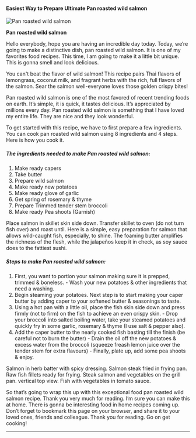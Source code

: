             

#### Easiest Way to Prepare Ultimate Pan roasted wild salmon

![Pan roasted wild salmon](https://img-global.cpcdn.com/recipes/7d88826d55a6403a/751x532cq70/pan-roasted-wild-salmon-recipe-main-photo.jpg)

**Pan roasted wild salmon**

Hello everybody, hope you are having an incredible day today. Today, we’re going to make a distinctive dish, pan roasted wild salmon. It is one of my favorites food recipes. This time, I am going to make it a little bit unique. This is gonna smell and look delicious.

You can't beat the flavor of wild salmon! This recipe pairs Thai flavors of lemongrass, coconut milk, and fragrant herbs with the rich, full flavors of the salmon. Sear the salmon well-everyone loves those golden crispy bites!

Pan roasted wild salmon is one of the most favored of recent trending foods on earth. It’s simple, it is quick, it tastes delicious. It’s appreciated by millions every day. Pan roasted wild salmon is something that I have loved my entire life. They are nice and they look wonderful.

To get started with this recipe, we have to first prepare a few ingredients. You can cook pan roasted wild salmon using 8 ingredients and 4 steps. Here is how you cook it.

##### The ingredients needed to make Pan roasted wild salmon:

1.  Make ready capers
2.  Take butter
3.  Prepare wild salmon
4.  Make ready new potatoes
5.  Make ready glove of garlic
6.  Get spring of rosemary & thyme
7.  Prepare Trimmed tender stem broccoli
8.  Make ready Pea shoots (Garnish)

Place salmon in skillet skin side down. Transfer skillet to oven (do not turn fish over) and roast until. Here is a simple, easy preparation for salmon that allows wild-caught fish, especially, to shine. The foaming butter amplifies the richness of the flesh, while the jalapeños keep it in check, as soy sauce does to the fattiest sushi.

##### Steps to make Pan roasted wild salmon:

1.  First, you want to portion your salmon making sure it is prepped, trimmed & boneless. - Wash your new potatoes & other ingredients that need a washing.
2.  Begin steaming your potatoes. Next step is to start making your caper butter by adding caper to your softened butter & seasonings to taste.
3.  Using a hot pan with a little oil, place the fish skin side down and press firmly (not to firm) on the fish to achieve an even crispy skin. - Drop your broccoli into salted boiling water, take your steamed potatoes and quickly fry in some garlic, rosemary & thyme (I use salt & pepper also).
4.  Add the caper butter to the nearly cooked fish basting till the finish (be careful not to burn the butter) - Drain the oil off the new potatoes & excess water from the broccoli (squeeze freash lemon juice over the tender stem for extra flavours) - Finally, plate up, add some pea shoots & enjoy.

Salmon in herb batter with spicy dressing. Salmon steak fried in frying pan. Raw fish fillets ready for frying. Steak salmon and vegetables on the grill pan. vertical top view. Fish with vegetables in tomato sauce.

So that’s going to wrap this up with this exceptional food pan roasted wild salmon recipe. Thank you very much for reading. I’m sure you can make this at home. There is gonna be interesting food in home recipes coming up. Don’t forget to bookmark this page on your browser, and share it to your loved ones, friends and colleague. Thank you for reading. Go on get cooking!

* * *
